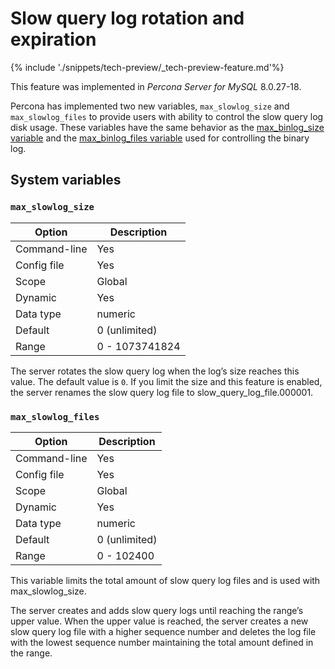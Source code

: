 # Slow query log rotation and expiration

{% include './snippets/tech-preview/_tech-preview-feature.md'%}

This feature was implemented in *Percona Server for MySQL* 8.0.27-18.

Percona has implemented two new variables, `max_slowlog_size` and `max_slowlog_files` to provide users with ability to control the slow query log disk usage. These variables have the same behavior as the [max_binlog_size variable](https://dev.mysql.com/doc/refman/8.0/en/replication-options-binary-log.html#sysvar_max_binlog_size) and the [max_binlog_files variable](https://dev.mysql.com/doc/refman/8.0/en/replication-options-binary-log.html#sysvar_max_binlog_size) used for controlling the binary log.

## System variables

### `max_slowlog_size`

|    Option    |  Description   |
|--------------|----------------|
| Command-line |      Yes       |
| Config file  |      Yes       |
|    Scope     |     Global     |
|   Dynamic    |      Yes       |
|  Data type   |    numeric     |
|   Default    | 0 (unlimited)  |
|    Range     | 0 - 1073741824 |

The server rotates the slow query log when the log’s size reaches this value. The default value is `0`. If you limit the size and this feature is enabled, the server renames the slow query log file to slow_query_log_file.000001.

### `max_slowlog_files`

|    Option    |  Description  |
|--------------|---------------|
| Command-line |      Yes      |
| Config file  |      Yes      |
|    Scope     |    Global     |
|   Dynamic    |      Yes      |
|  Data type   |    numeric    |
|   Default    | 0 (unlimited) |
|    Range     |  0 - 102400   |

This variable limits the total amount of slow query log files and is used with max_slowlog_size.

The server creates and adds slow query logs until reaching the range’s upper value. When the upper value is reached, the server creates a new slow query log file with a higher sequence number and deletes the log file with the lowest sequence number maintaining the total amount defined in the range.

